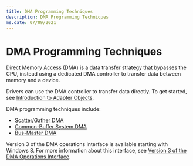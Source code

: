```yaml
---
title: DMA Programming Techniques
description: DMA Programming Techniques
ms.date: 07/09/2021
---
```


# DMA Programming Techniques


Direct Memory Access (DMA) is a data transfer strategy that bypasses the CPU, instead using a dedicated DMA controller to transfer data between memory and a device.

Drivers can use the DMA controller to transfer data directly. To get started, see [Introduction to Adapter Objects](./introduction-to-adapter-objects.md).

DMA programming techniques include:

* [Scatter/Gather DMA](./using-scatter-gather-dma.md)
* [Common-Buffer System DMA](./using-common-buffer-system-dma.md)
* [Bus-Master DMA](./using-bus-master-dma.md)

Version 3 of the DMA operations interface is available starting with Windows 8. For more information about this interface, see [Version 3 of the DMA Operations Interface](./version-3-of-the-dma-operations-interface.md).
